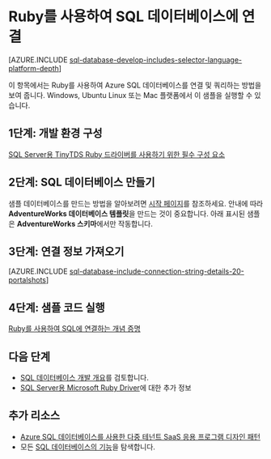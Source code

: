 <properties
	pageTitle="Ruby를 사용하여 SQL 데이터베이스에 연결 | Microsoft Azure"
	description="Azure SQL 데이터베이스에 연결하기 위해 실행할 수 있는 Ruby 코드 샘플을 제공합니다."
	services="sql-database"
	documentationCenter=""
	authors="ajlam"
	manager="jhubbard"
	editor=""/>


<tags
	ms.service="sql-database"
	ms.workload="drivers"
	ms.tgt_pltfrm="na"
	ms.devlang="ruby"
	ms.topic="article"
	ms.date="09/16/2016"
	ms.author="andrela"/>


# Ruby를 사용하여 SQL 데이터베이스에 연결 

[AZURE.INCLUDE [sql-database-develop-includes-selector-language-platform-depth](../../includes/sql-database-develop-includes-selector-language-platform-depth.md)]

이 항목에서는 Ruby를 사용하여 Azure SQL 데이터베이스를 연결 및 쿼리하는 방법을 보여 줍니다. Windows, Ubuntu Linux 또는 Mac 플랫폼에서 이 샘플을 실행할 수 있습니다.

## 1단계: 개발 환경 구성

[SQL Server용 TinyTDS Ruby 드라이버를 사용하기 위한 필수 구성 요소](https://msdn.microsoft.com/library/mt711041.aspx)

## 2단계: SQL 데이터베이스 만들기

샘플 데이터베이스를 만드는 방법을 알아보려면 [시작 페이지](sql-database-get-started.md)를 참조하세요. 안내에 따라 **AdventureWorks 데이터베이스 템플릿**을 만드는 것이 중요합니다. 아래 표시된 샘플은 **AdventureWorks 스키마**에서만 작동합니다.

## 3단계: 연결 정보 가져오기

[AZURE.INCLUDE [sql-database-include-connection-string-details-20-portalshots](../../includes/sql-database-include-connection-string-details-20-portalshots.md)]

## 4단계: 샘플 코드 실행

[Ruby를 사용하여 SQL에 연결하는 개념 증명](http://msdn.microsoft.com/library/mt715797.aspx)

## 다음 단계

* [SQL 데이터베이스 개발 개요](sql-database-develop-overview.md)를 검토합니다.
* [SQL Server용 Microsoft Ruby Driver](https://msdn.microsoft.com/library/mt691981.aspx)에 대한 추가 정보

## 추가 리소스 

* [Azure SQL 데이터베이스를 사용한 다중 테넌트 SaaS 응용 프로그램 디자인 패턴](sql-database-design-patterns-multi-tenancy-saas-applications.md)
* 모든 [SQL 데이터베이스의 기능](https://azure.microsoft.com/services/sql-database/)을 탐색합니다.

<!---HONumber=AcomDC_0921_2016-->